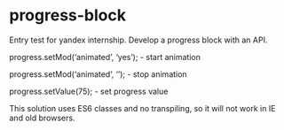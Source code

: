# progress-block
Entry test for yandex internship. Develop a progress block with an API.

progress.setMod(‘animated’, ‘yes’); - start animation

progress.setMod(‘animated’, ‘’); - stop animation

progress.setValue(75); - set progress value

This solution uses ES6 classes and no transpiling, so it will not work in IE and old browsers.
